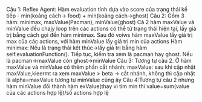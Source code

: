 Câu 1: Reflex Agent: Hàm evaluation tính dựa vào score của trạng thái kế tiếp - min(koảng cách-> food) + min(koảng cách->ghost)
Câu 2: Gồm 3 hàm: minimax, maxValue(Pacman), minValue(ghost)
    Cả 2 hàm maxValue và minValue đều chajy loop trên các actions có thể từ trạng thái hiện tại, lấy giá trị bằng cách gọi đến hàm minimax. Sau đó voiws hàm maxValue lấy giá trị max của các actions, với hàm minValue lấy giá trị min của actions
    Hàm minimax: Nếu là trạng thái kết thúc->lấy giá trị bằng hàm self.evaluationFunction(). Tiếp tục, kiểm tra xem là pacman hay ghost. Nếu là pacman->maxValue còn ghost->minValue
Câu 3: Tương tự câu 2. Ở hàm maxValue và minValue có thêm phần cắt nhánh:
    maxValue: sau khi cập nhật maxValue,kieermt ra xem maxValue > beta -> cắt nhánh, không thì cập nhật là alpha=maxValue tương tự minValue cũng ậy
Câu 4:Tương tự câu 2 nhưng hàm minValue đổi thành hàm exValue(thay vì tìm min thì value=sum(value của các actions hợp lệ)/số actions hợp lệ

